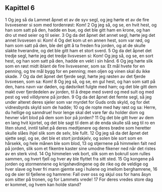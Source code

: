 ## Kapittel 6

1 Og jeg så da Lammet åpnet et av de syv segl, og jeg hørte et av de fire livsvesener si som med tordenrøst: Kom!
2 Og jeg så, og se, en hvit hest, og han som satt på den, hadde en bue, og det ble gitt ham en krone, og han dro ut med seier og til seier.
3 Og da det åpnet det annet segl, hørte jeg det annet livsvesen si: Kom!
4 Og det kom ut en annen hest, som var rød, og ham som satt på den, ble det gitt å ta freden fra jorden, og at de skulle slakte hverandre, og det ble gitt ham et stort sverd.
5 Og da det åpnet det tredje segl, hørte jeg det tredje livsvesen si: Kom! Og jeg så, og se, en sort hest, og han som satt på den, hadde en vekt i sin hånd.
6 Og jeg hørte slik som en røst midt iblant de fire livsvesener, som sa: Et mål hvete for en penning, og tre mål bygg for en penning; men oljen og vinen skal du ikke skade.
7 Og da det åpnet det fjerde segl, hørte jeg røsten av det fjerde livsvesen, som sa: Kom!
8 Og jeg så, og se, en gul hest, og han som satt på den, hans navn var døden, og dødsriket fulgte med ham; og det ble gitt dem makt over fjerdedelen av jorden, til å drepe med sverd og med sult og med pest og ved villdyrene på jorden.
9 Og da det åpnet det femte segl, så jeg under alteret deres sjeler som var myrdet for Guds ords skyld, og for det vidnesbyrds skyld som de hadde;
10 og de ropte med høy røst og sa: Herre, du hellige og sanndrue! hvor lenge skal det vare før du holder dom og hevner vårt blod på dem som bor på jorden?
11 Og det ble gitt hver av dem en lang hvit kjortel, og det ble sagt til dem at de enda skulle slå seg til ro en liten stund, inntil tallet på deres medtjenere og deres brødre som heretter skulle slåes ihjel slik som de selv, ble fullt.
12 Og jeg så da det åpnet det sjette segl, og se, det ble et stort jordskjelv, og solen ble sort som en hårsekk, og hele månen ble som blod,
13 og stjernene på himmelen falt ned på jorden, slik som et fikentre kaster sine umodne fikener ned når det ristes av en sterk vind.
14 Og himmelen vek bort, slik som en bokrull som rulles sammen, og hvert fjell og hver øy ble flyttet fra sitt sted.
15 Og kongene på jorden og stormennene og krigshøvdingene og de rike og de veldige og hver slave og hver fri mann gjemte seg i hulene og imellom berghamrene,
16 og de sier til fjellene og hamrene: Fall over oss og skjul oss for hans åsyn som sitter på tronen, og for Lammets vrede!
17 For deres vredes store dag er kommet, og hvem kan holde stand?
